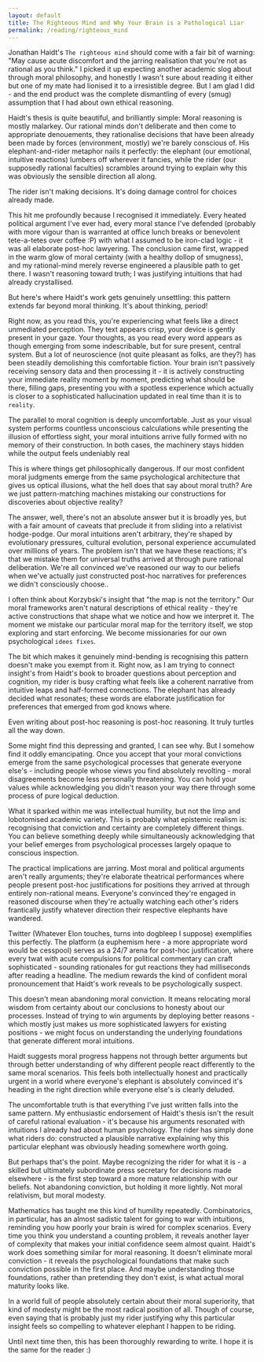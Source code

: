 ```yaml
---
layout: default
title: The Righteous Mind and Why Your Brain is a Pathological Liar
permalink: /reading/righteous_mind
---
```


Jonathan Haidt's `The righteous mind` should come with a fair bit of warning: "May cause acute discomfort and the jarring realisation that you're not as rational as you think." I picked it up expecting another academic slog about through moral philosophy, and honestly I wasn't sure about reading it either but one of my mate had lionised it to a irresistible degree. But I am glad I did - and the end product was the complete dismantling of every (smug) assumption that I had about own ethical reasoning.

Haidt's thesis is quite beautiful, and brilliantly simple: Moral reasoning is mostly malarkey. Our rational minds don't deliberate and then come to appropriate denouements, they rationalise decisions that have been already been made by forces (environment, mostly) we're barely conscious of. His elephant-and-rider metaphor nails it perfectly: the elephant (our emotional, intuitive reactions) lumbers off wherever it fancies, while the rider (our supposedly rational faculties) scrambles around trying to explain why this was obviously the sensible direction all along.

The rider isn't making decisions. It's doing damage control for choices already made.

This hit me profoundly because I recognised it immediately. Every heated political argument I've ever had, every moral stance I've defended (probably with more vigour than is warranted at office lunch breaks or benevolent tete-a-tetes over coffee :P) with what I assumed to be iron-clad logic - it was all elaborate post-hoc lawyering. The conclusion came first, wrapped in the warm glow of moral certainty (with a healthy dollop of smugness), and my rational-mind merely reverse engineered a plausible path to get there. I wasn't reasoning toward truth; I was justifying intuitions that had already crystallised.

But here's where Haidt's work gets genuinely unsettling: this pattern extends far beyond moral thinking. It's about thinking, period!

Right now, as you read this, you're experiencing what feels like a direct unmediated perception. They text appears crisp, your device is gently present in your gaze. Your thoughts, as you read every word appears as though emerging from some indescribable, but for sure present, central system. But a lot of neuroscience (not quite pleasant as folks, are they?) has been steadily demolishing this comfortable fiction. Your brain isn't passively receiving sensory data and then processing it - it is actively constructing your immediate reality moment by moment, predicting what should be there, filling gaps, presenting you with a spotless experience which actually is closer to a sophisticated hallucination updated in real time than it is to `reality`.

The parallel to moral cognition is deeply uncomfortable. Just as your visual system performs countless unconscious calculations while presenting the illusion of effortless sight, your moral intuitions arrive fully formed with no memory of their construction. In both cases, the machinery stays hidden while the output feels undeniably real

This is where things get philosophically dangerous. If our most confident moral judgments emerge from the same psychological architecture that gives us optical illusions, what the hell does that say about moral truth? Are we just pattern-matching machines mistaking our constructions for discoveries about objective reality?

The answer, well, there's not an absolute answer but it is broadly yes, but with a fair amount of caveats that preclude it from sliding into a relativist hodge-podge. Our moral intuitions aren't arbitrary, they're shaped by evolutionary pressures, cultural evolution, personal experience accumulated over millions of years. The problem isn't that we have these reactions; it's that we mistake them for universal truths arrived at through pure rational deliberation. We're all convinced we've reasoned our way to our beliefs when we've actually just constructed post-hoc narratives for preferences we didn't consciously choose..

I often think about Korzybski's insight that "the map is not the territory." Our moral frameworks aren't natural descriptions of ethical reality - they're active constructions that shape what we notice and how we interpret it. The moment we mistake our particular moral map for the territory itself, we stop exploring and start enforcing. We become missionaries for our own psychological `idees fixes`.

The bit which makes it genuinely mind-bending is recognising this pattern doesn't make you exempt from it. Right now, as I am trying to connect insight's from Haidt's book to broader questions about perception and cognition, my rider is busy crafting what feels like a coherent narrative from intuitive leaps and half-formed connections. The elephant has already decided what resonates; these words are elaborate justification for preferences that emerged from god knows where.

Even writing about post-hoc reasoning is post-hoc reasoning. It truly turtles all the way down.

Some might find this depressing and granted, I can see why. But I somehow find it oddly emancipating. Once you accept that your moral convictions emerge from the same psychological processes that generate everyone else's - including people whose views you find absolutely revolting - moral disagreements become less personally threatening. You can hold your values while acknowledging you didn't reason your way there through some process of pure logical deduction.

What it sparked within me was intellectual humility, but not the limp and lobotomised academic variety. This is probably what epistemic realism is: recognising that conviction and certainty are completely different things. You can believe something deeply while simultaneously acknowledging that your belief emerges from psychological processes largely opaque to conscious inspection.

The practical implications are jarring. Most moral and political arguments aren't really arguments; they're elaborate theatrical performances where people present post-hoc justifications for positions they arrived at through entirely non-rational means. Everyone's convinced they're engaged in reasoned discourse when they're actually watching each other's riders frantically justify whatever direction their respective elephants have wandered.

Twitter (Whatever Elon touches, turns into dogbleep I suppose) exemplifies this perfectly. The platform (a euphemism here - a more appropriate word would be cesspool) serves as a 24/7 arena for post-hoc justification, where every twat with acute compulsions for political commentary can craft sophisticated - sounding rationales for gut reactions they had milliseconds after reading a headline. The medium rewards the kind of confident moral pronouncement that Haidt's work reveals to be psychologically suspect.

This doesn't mean abandoning moral conviction. It means relocating moral wisdom from certainty about our conclusions to honesty about our processes. Instead of trying to win arguments by deploying better reasons - which mostly just makes us more sophisticated lawyers for existing positions - we might focus on understanding the underlying foundations that generate different moral intuitions.

Haidt suggests moral progress happens not through better arguments but through better understanding of why different people react differently to the same moral scenarios. This feels both intellectually honest and practically urgent in a world where everyone's elephant is absolutely convinced it's heading in the right direction while everyone else's is clearly deluded.

The uncomfortable truth is that everything I've just written falls into the same pattern. My enthusiastic endorsement of Haidt's thesis isn't the result of careful rational evaluation - it's because his arguments resonated with intuitions I already had about human psychology. The rider has simply done what riders do: constructed a plausible narrative explaining why this particular elephant was obviously heading somewhere worth going.

But perhaps that's the point. Maybe recognizing the rider for what it is - a skilled but ultimately subordinate press secretary for decisions made elsewhere - is the first step toward a more mature relationship with our beliefs. Not abandoning conviction, but holding it more lightly. Not moral relativism, but moral modesty.

Mathematics has taught me this kind of humility repeatedly. Combinatorics, in particular, has an almost sadistic talent for going to war with intuitions, reminding you how poorly your brain is wired for complex scenarios. Every time you think you understand a counting problem, it reveals another layer of complexity that makes your initial confidence seem almost quaint.
Haidt's work does something similar for moral reasoning. It doesn't eliminate moral conviction - it reveals the psychological foundations that make such conviction possible in the first place. And maybe understanding those foundations, rather than pretending they don't exist, is what actual moral maturity looks like.

In a world full of people absolutely certain about their moral superiority, that kind of modesty might be the most radical position of all. Though of course, even saying that is probably just my rider justifying why this particular insight feels so compelling to whatever elephant I happen to be riding.

Until next time then, this has been thoroughly rewarding to write. I hope it is the same for the reader :)